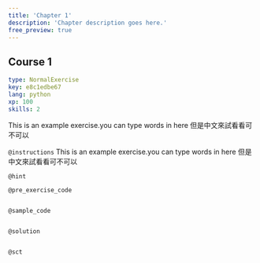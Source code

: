 ```yaml
---
title: 'Chapter 1'
description: 'Chapter description goes here.'
free_preview: true
---
```


## Course 1

```yaml
type: NormalExercise
key: e8c1edbe67
lang: python
xp: 100
skills: 2
```

This is an example exercise.you can type words in here
但是中文來試看看可不可以

`@instructions`
This is an example exercise.you can type words in here
但是中文來試看看可不可以

`@hint`


`@pre_exercise_code`
```{python}

```

`@sample_code`
```{python}

```

`@solution`
```{python}

```

`@sct`
```{python}

```
